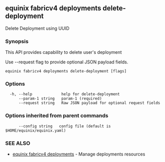 ## equinix fabricv4 deployments delete-deployment

Delete Deployment using UUID

### Synopsis

This API provides capability to delete user's deployment

Use --request flag to provide optional JSON payload fields.

```
equinix fabricv4 deployments delete-deployment [flags]
```

### Options

```
  -h, --help             help for delete-deployment
      --param-1 string   param-1 (required)
      --request string   Raw JSON payload for optional request fields
```

### Options inherited from parent commands

```
      --config string   config file (default is $HOME/equinix/equinix.yaml)
```

### SEE ALSO

* [equinix fabricv4 deployments](equinix_fabricv4_deployments.md)	 - Manage deployments resources

